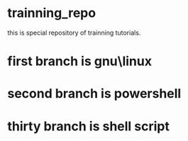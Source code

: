 # trainning_repo
this is special repository of trainning tutorials.

# first branch is gnu\linux


# second branch is powershell


# thirty branch is shell script
